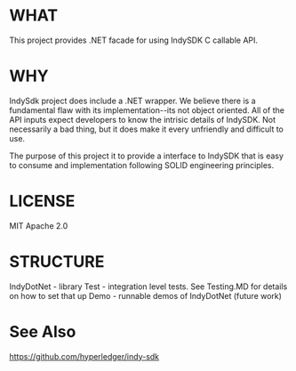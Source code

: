 ﻿# WHAT

This project provides .NET facade for using IndySDK C callable API. 

# WHY

IndySdk project does include a .NET wrapper.  We believe there is a fundamental 
flaw with its implementation--its not object oriented.  All of the API inputs 
expect developers to know the intrisic details of IndySDK.  Not necessarily a 
bad thing, but it does make it every unfriendly and difficult to use.  

The purpose of this project it to provide a interface to IndySDK that is 
easy to consume and implementation following SOLID engineering principles. 

# LICENSE
MIT
Apache 2.0


# STRUCTURE
IndyDotNet - library
Test - integration level tests.  See Testing.MD for details on how to set that up
Demo - runnable demos of IndyDotNet (future work)


# See Also
https://github.com/hyperledger/indy-sdk